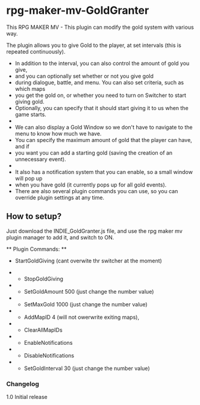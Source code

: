 # rpg-maker-mv-GoldGranter
This RPG MAKER MV - This plugin can modify the gold system with various way.

  The plugin allows you to give Gold to the player, at set intervals (this is repeated continuously).
* In addition to the interval, you can also control the amount of gold you give,
* and you can optionally set whether or not you give gold 
* during dialogue, battle, and menu. You can also set criteria, such as which maps
* you get the gold on, or whether you need to turn on Switcher to start giving gold. 
* Optionally, you can specify that it should start giving it to us when the game starts.
* 
* We can also display a Gold Window so we don't have to navigate to the menu to know how much we have.
* You can specify the maximum amount of gold that the player can have, and if 
* you want you can add a starting gold (saving the creation of an unnecessary event).
*
* It also has a notification system that you can enable, so a small window will pop up 
* when you have gold (it currently pops up for all gold events).
* There are also several plugin commands you can use, so you can override plugin settings at any time.

## How to setup?

Just download the INDIE_GoldGranter.js file, and use the rpg maker mv plugin manager to add it, and switch to ON.

** Plugin Commands: **

- StartGoldGiving (cant overwite thr switcher at the moment)
*  - StopGoldGiving 
*  - SetGoldAmount 500  (just change the number value)
*  - SetMaxGold 1000 (just change the number value)
*  - AddMapID 4 (will not owerwrite exiting maps), 
*  - ClearAllMapIDs
*  - EnableNotifications 
*  - DisableNotifications
*  - SetGoldInterval 30 (just change the number value)



### Changelog
1.0 Initial release
